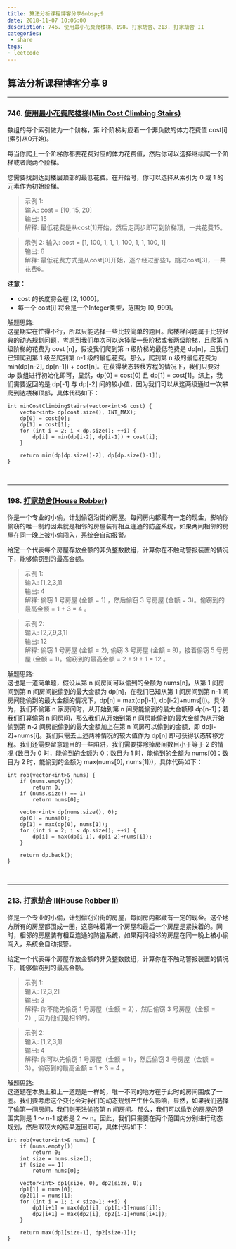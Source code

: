 ```yaml
---
title: 算法分析课程博客分享&nbsp;9
date: 2018-11-07 10:06:00
description: 746. 使用最小花费爬楼梯、198. 打家劫舍、213. 打家劫舍 II
categories:
 - share
tags: 
- leetcode
---
```


## 算法分析课程博客分享&nbsp;9

----------

### 746. [使用最小花费爬楼梯(Min Cost Climbing Stairs)](https://leetcode-cn.com/problems/min-cost-climbing-stairs/)

数组的每个索引做为一个阶梯，第 i个阶梯对应着一个非负数的体力花费值 cost&#91;i&#93;(索引从0开始)。 <br />

每当你爬上一个阶梯你都要花费对应的体力花费值，然后你可以选择继续爬一个阶梯或者爬两个阶梯。 <br />

您需要找到达到楼层顶部的最低花费。在开始时，你可以选择从索引为 0 或 1 的元素作为初始阶梯。 <br />

> 示例 1: <br />
> 输入: cost = [10, 15, 20] <br />
> 输出: 15 <br />
> 解释: 最低花费是从cost[1]开始，然后走两步即可到阶梯顶，一共花费15。 <br />

> 示例 2:
> 输入: cost = [1, 100, 1, 1, 1, 100, 1, 1, 100, 1] <br />
> 输出: 6 <br />
> 解释: 最低花费方式是从cost[0]开始，逐个经过那些1，跳过cost[3]，一共花费6。 <br />

**注意：** <br />
- cost 的长度将会在 [2, 1000]。
- 每一个 cost[i] 将会是一个Integer类型，范围为 [0, 999]。


解题思路: <br />
这星期实在忙得不行，所以只能选择一些比较简单的题目。爬楼梯问题属于比较经典的动态规划问题，考虑到我们单次可以选择爬一级阶梯或者两级阶梯，且爬第 n 级阶梯的花费为 cost [n]，假设我们爬到第 n 级阶梯的最低花费是 dp[n]，且我们已知爬到第 1 级至爬到第 n-1 级的最低花费。那么，爬到第 n 级的最低花费为 min(dp[n-2], dp[n-1]) + cost[n]。在获得状态转移方程的情况下，我们只要对 dp 数组进行初始化即可，显然，dp[0] = cost[0] 且 dp[1] = cost[1]。综上，我们需要返回的是 dp[-1] 与 dp[-2] 间的较小值，因为我们可以从这两级通过一次攀爬到达楼梯顶部，具体代码如下： <br />

```
int minCostClimbingStairs(vector<int>& cost) {
    vector<int> dp(cost.size(), INT_MAX);
    dp[0] = cost[0];
    dp[1] = cost[1];
    for (int i = 2; i < dp.size(); ++i) {
        dp[i] = min(dp[i-2], dp[i-1]) + cost[i];
    }
    
    return min(dp[dp.size()-2], dp[dp.size()-1]);
}
```
<br />


----------

### 198. [打家劫舍(House Robber)](https://leetcode-cn.com/problems/house-robber/)

你是一个专业的小偷，计划偷窃沿街的房屋。每间房内都藏有一定的现金，影响你偷窃的唯一制约因素就是相邻的房屋装有相互连通的防盗系统，如果两间相邻的房屋在同一晚上被小偷闯入，系统会自动报警。 <br />

给定一个代表每个房屋存放金额的非负整数数组，计算你在不触动警报装置的情况下，能够偷窃到的最高金额。 <br />

> 示例 1: <br />
> 输入: [1,2,3,1] <br />
> 输出: 4 <br />
> 解释: 偷窃 1 号房屋 (金额 = 1) ，然后偷窃 3 号房屋 (金额 = 3)。偷窃到的最高金额 = 1 + 3 = 4 。 <br />

> 示例 2: <br />
> 输入: [2,7,9,3,1] <br />
> 输出: 12 <br />
> 解释: 偷窃 1 号房屋 (金额 = 2), 偷窃 3 号房屋 (金额 = 9)，接着偷窃 5 号房屋 (金额 = 1)。偷窃到的最高金额 = 2 + 9 + 1 = 12 。 <br />


解题思路: <br />
这也是一道简单题，假设从第 n 间房间可以偷到的金额为 nums[n]，从第 1 间房间到第 n 间房间能偷到的最大金额为 dp[n]，在我们已知从第 1 间房间到第 n-1 间房间能偷到的最大金额的情况下，dp[n] = max(dp[i-1], dp[i-2]+nums[i])。具体为，我们不偷第 n 家房间时，从开始到第 n 间房能偷到的最大金额即 dp[n-1]；若我们打算偷第 n 间房间，那么我们从开始到第 n 间房能偷到的最大金额为从开始偷到第 n-2 间房能偷到的最大金额加上在第 n 间房可以偷到的金额，即 dp[i-2]+nums[i]。我们只需去上述两种情况的较大值作为 dp[n] 即可获得状态转移方程。我们还需要留意题目的一些陷阱，我们需要排除掉房间数目小于等于 2 的情况 (数目为 0 时，能偷到的金额为 0；数目为 1 时，能偷到的金额为 nums[0]；数目为 2 时，能偷到的金额为 max(nums[0], nums[1]))，具体代码如下： <br />

```
int rob(vector<int>& nums) {
    if (nums.empty())
        return 0;
    if (nums.size() == 1)
        return nums[0];

    vector<int> dp(nums.size(), 0);
    dp[0] = nums[0];
    dp[1] = max(dp[0], nums[1]);
    for (int i = 2; i < dp.size(); ++i) {
        dp[i] = max(dp[i-1], dp[i-2]+nums[i]);
    }

    return dp.back();
}
```
<br />


----------

### 213. [打家劫舍 II(House Robber II)](https://leetcode-cn.com/problems/house-robber-ii/)

你是一个专业的小偷，计划偷窃沿街的房屋，每间房内都藏有一定的现金。这个地方所有的房屋都围成一圈，这意味着第一个房屋和最后一个房屋是紧挨着的。同时，相邻的房屋装有相互连通的防盗系统，如果两间相邻的房屋在同一晚上被小偷闯入，系统会自动报警。 <br />

给定一个代表每个房屋存放金额的非负整数数组，计算你在不触动警报装置的情况下，能够偷窃到的最高金额。 <br />

> 示例 1: <br />
> 输入: [2,3,2] <br />
> 输出: 3 <br />
> 解释: 你不能先偷窃 1 号房屋（金额 = 2），然后偷窃 3 号房屋（金额 = 2）, 因为他们是相邻的。 <br />

> 示例 2: <br />
> 输入: [1,2,3,1] <br />
> 输出: 4 <br />
> 解释: 你可以先偷窃 1 号房屋（金额 = 1），然后偷窃 3 号房屋（金额 = 3）。偷窃到的最高金额 = 1 + 3 = 4 。 <br />


解题思路: <br />
这道题在本质上和上一道题是一样的，唯一不同的地方在于此时的房间围成了一圈。我们要考虑这个变化会对我们的动态规划产生什么影响，显然，如果我们选择了偷第一间房间，我们则无法偷盗第 n 间房间。那么，我们可以偷到的房屋的范围实则是 1 ～ n-1 或者是 2 ～ n。因此，我们只需要在两个范围内分别进行动态规划，然后取较大的结果返回即可，具体代码如下： <br />

```
int rob(vector<int>& nums) {
    if (nums.empty())
        return 0;
    int size = nums.size();
    if (size == 1)
        return nums[0];

    vector<int> dp1(size, 0), dp2(size, 0);
    dp1[1] = nums[0];
    dp2[1] = nums[1];
    for (int i = 1; i < size-1; ++i) {
        dp1[i+1] = max(dp1[i], dp1[i-1]+nums[i]);
        dp2[i+1] = max(dp2[i], dp2[i-1]+nums[i+1]);
    }

    return max(dp1[size-1], dp2[size-1]);
}
```
<br />

